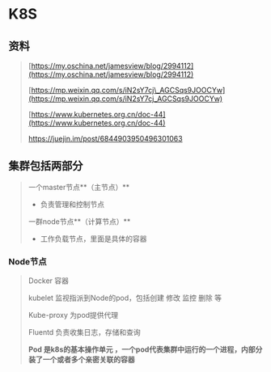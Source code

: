 # K8S

## 资料

> [https://my.oschina.net/jamesview/blog/2994112](https://my.oschina.net/jamesview/blog/2994112)
>
> [https://mp.weixin.qq.com/s/iN2sY7cj\_AGCSqs9JOOCYw](https://mp.weixin.qq.com/s/iN2sY7cj_AGCSqs9JOOCYw)
>
> [https://www.kubernetes.org.cn/doc-44](https://www.kubernetes.org.cn/doc-44)
>
> https://juejin.im/post/6844903950496301063

## 集群包括两部分

> 一个master节点**（主节点）**
>
> * 负责管理和控制节点
>
> 一群node节点**（计算节点）**
>
> * 工作负载节点，里面是具体的容器

### Node节点

> Docker  容器
>
> kubelet  监视指派到Node的pod，包括创建 修改 监控 删除 等
>
> Kube-proxy  为pod提供代理
>
> Fluentd 负责收集日志，存储和查询
>
> **Pod 是k8s的基本操作单元 ，一个pod代表集群中运行的一个进程，内部分装了一个或者多个亲密关联的容器**



